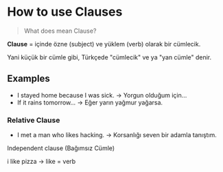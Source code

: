 # How to use Clauses

> What does mean Clause?

**Clause** = içinde özne (subject) ve yüklem (verb) olarak bir cümlecik.

Yani küçük bir cümle gibi, Türkçede "cümlecik" ve ya "yan cümle" denir.

## Examples
 - I stayed home because I was sick. -> Yorgun olduğum için...
 - If it rains tomorrow... -> Eğer yarın yağmur yağarsa.

### Relative Clause
 - I met a man who likes hacking. -> Korsanlığı seven bir adamla tanıştım.

Independent clause (Bağımsız Cümle)

i like pizza -> like = verb